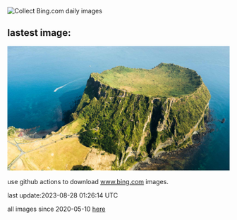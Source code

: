 ![Collect Bing.com daily images](https://github.com/counter2015/bing-daily-images/workflows/Collect%20Bing.com%20daily%20images/badge.svg)
## lastest image:
![](images/JejuIsland.jpg)

use github actions to download www.bing.com images.

last update:2023-08-28 01:26:14 UTC

all images since 2020-05-10 [here](https://github.com/counter2015/bing-daily-images/tree/master/images) 
